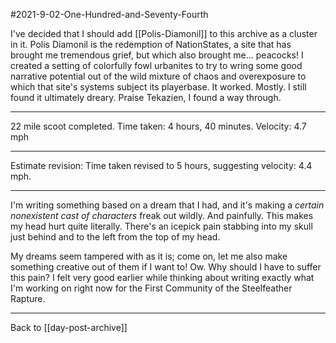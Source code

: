 #2021-9-02-One-Hundred-and-Seventy-Fourth

I've decided that I should add [[Polis-Diamonil]] to this archive as a cluster in it.  Polis Diamonil is the redemption of NationStates, a site that has brought me tremendous grief, but which also brought me... peacocks!  I created a setting of colorfully fowl urbanites to try to wring some good narrative potential out of the wild mixture of chaos and overexposure to which that site's systems subject its playerbase.  It worked.  Mostly.  I still found it ultimately dreary.  Praise Tekazien, I found a way through.

---
22 mile scoot completed.  Time taken: 4 hours, 40 minutes.  Velocity:  4.7 mph

---
Estimate revision:  Time taken revised to 5 hours, suggesting velocity: 4.4 mph.

---
I'm writing something based on a dream that I had, and it's making a *certain nonexistent cast of characters* freak out wildly.  And painfully.  This makes my head hurt quite literally.  There's an icepick pain stabbing into my skull just behind and to the left from the top of my head.

My dreams seem tampered with as it is; come on, let me also make something creative out of them if I want to!  Ow.  Why should I have to suffer this pain?  I felt very good earlier while thinking about writing exactly what I'm working on right now for the First Community of the Steelfeather Rapture.

---
Back to [[day-post-archive]]